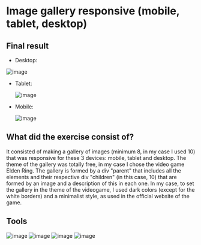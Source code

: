 # Image gallery responsive (mobile, tablet, desktop) 

## Final result

- Desktop:

![image](https://github.com/verosampedro/image-gallery/assets/146768253/f2c2a870-97a4-411a-90a7-66df0cecb7a9)


- Tablet:

  ![image](https://github.com/verosampedro/image-gallery/assets/146768253/79b5301c-04e5-4639-b5ab-412400c611e9)
  

- Mobile:

  ![image](https://github.com/verosampedro/image-gallery/assets/146768253/eba3c475-c1a6-4f34-978b-2d302d3dc3a9)



## What did the exercise consist of?

It consisted of making a gallery of images (minimum 8, in my case I used 10) that was responsive for these 3 devices: mobile, tablet and desktop. The theme of the gallery was totally free, in my case I chose the video game Elden Ring. 
The gallery is formed by a div "parent" that includes all the elements and their respective div "children" (in this case, 10) that are formed by an image and a description of this in each one. In my case, to set the gallery in the theme of the videogame, I used dark colors (except for the white borders) and a minimalist style, as used in the official website of the game.

## Tools 

![image](https://github.com/verosampedro/image-gallery/assets/146768253/bed5e8df-e488-4446-b33d-307fad2a5f09)
![image](https://github.com/verosampedro/image-gallery/assets/146768253/4b693649-fe63-4e26-b888-0d732266d263)
![image](https://github.com/verosampedro/image-gallery/assets/146768253/7ca321c2-cb9a-4bae-8c01-acfdcb403084)
![image](https://github.com/verosampedro/image-gallery/assets/146768253/866ab076-f5c4-45fc-b79a-23d3266ab240)



  
